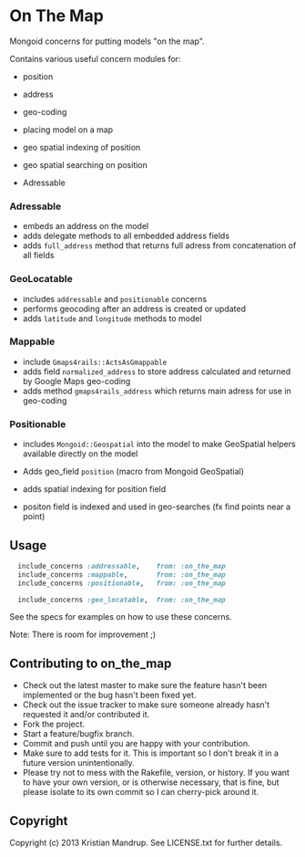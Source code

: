 # On The Map

Mongoid concerns for putting models "on the map".

Contains various useful concern modules for: 

* position
* address
* geo-coding
* placing model on a map
* geo spatial indexing of position
* geo spatial searching on position

* Adressable

### Adressable

* embeds an address on the model
* adds delegate methods to all embedded address fields
* adds `full_address` method that returns full adress from concatenation of all fields

### GeoLocatable

* includes `addressable` and `positionable` concerns
* performs geocoding after an address is created or updated
* adds `latitude` and `longitude` methods to model

### Mappable

* include `Gmaps4rails::ActsAsGmappable`
* adds field `normalized_address` to store address calculated and returned by Google Maps geo-coding
* adds method `gmaps4rails_address` which returns main adress for use in geo-coding

### Positionable

* includes `Mongoid::Geospatial` into the model to make GeoSpatial helpers available directly on the model
* Adds geo_field `position` (macro from Mongoid GeoSpatial)
* adds spatial indexing for position field

* positon field is indexed and used in geo-searches (fx find points near a point)

## Usage

```ruby
  include_concerns :addressable,    from: :on_the_map
  include_concerns :mappable,       from: :on_the_map
  include_concerns :positionable,   from: :on_the_map

  include_concerns :geo_locatable,  from: :on_the_map
```

See the specs for examples on how to use these concerns. 

Note: There is room for improvement ;)

## Contributing to on_the_map
 
* Check out the latest master to make sure the feature hasn't been implemented or the bug hasn't been fixed yet.
* Check out the issue tracker to make sure someone already hasn't requested it and/or contributed it.
* Fork the project.
* Start a feature/bugfix branch.
* Commit and push until you are happy with your contribution.
* Make sure to add tests for it. This is important so I don't break it in a future version unintentionally.
* Please try not to mess with the Rakefile, version, or history. If you want to have your own version, or is otherwise necessary, that is fine, but please isolate to its own commit so I can cherry-pick around it.

## Copyright

Copyright (c) 2013 Kristian Mandrup. See LICENSE.txt for
further details.

